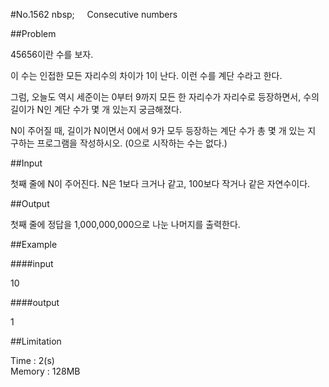 #No.1562 nbsp;&nbsp;&nbsp;&nbsp;&nbsp;&nbsp;Consecutive numbers

##Problem

45656이란 수를 보자.  

이 수는 인접한 모든 자리수의 차이가 1이 난다. 이런 수를 계단 수라고 한다.  

그럼, 오늘도 역시 세준이는 0부터 9까지 모든 한 자리수가 자리수로 등장하면서, 수의 길이가 N인 계단 수가 몇 개 있는지 궁금해졌다.  

N이 주어질 때, 길이가 N이면서 0에서 9가 모두 등장하는 계단 수가 총 몇 개 있는 지 구하는 프로그램을 작성하시오. (0으로 시작하는 수는 없다.)  

##Input

첫째 줄에 N이 주어진다. N은 1보다 크거나 같고, 100보다 작거나 같은 자연수이다.  

##Output

첫째 줄에 정답을 1,000,000,000으로 나눈 나머지를 출력한다.  

##Example

####input

10  

####output

1  

##Limitation

Time : 2(s)  
Memory : 128MB
